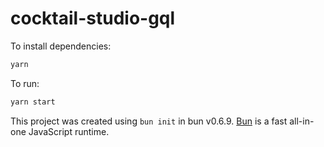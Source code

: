 # cocktail-studio-gql

To install dependencies:

```bash
yarn
```

To run:

```bash
yarn start
```

This project was created using `bun init` in bun v0.6.9. [Bun](https://bun.sh) is a fast all-in-one JavaScript runtime.
